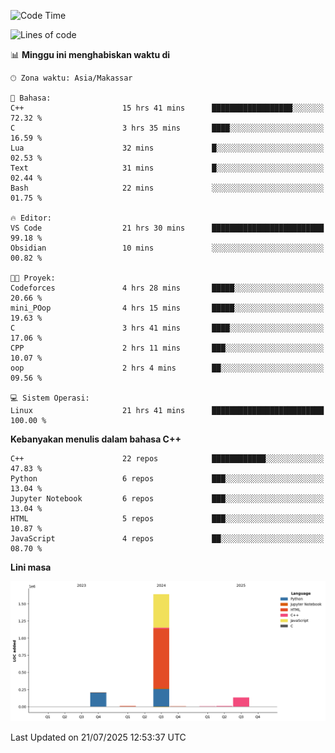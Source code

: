 <!--START_SECTION:waka-->
![Code Time](http://img.shields.io/badge/Code%20Time-364%20hrs%201%20min-blue)

![Lines of code](https://img.shields.io/badge/Sejak%20Hello%20World%20aku%20telah%20menulis-2.0%20million%20baris%20kode-blue)

📊 **Minggu ini menghabiskan waktu di** 

```text
🕑︎ Zona waktu: Asia/Makassar

💬 Bahasa: 
C++                      15 hrs 41 mins      ██████████████████░░░░░░░   72.32 % 
C                        3 hrs 35 mins       ████░░░░░░░░░░░░░░░░░░░░░   16.59 % 
Lua                      32 mins             █░░░░░░░░░░░░░░░░░░░░░░░░   02.53 % 
Text                     31 mins             █░░░░░░░░░░░░░░░░░░░░░░░░   02.44 % 
Bash                     22 mins             ░░░░░░░░░░░░░░░░░░░░░░░░░   01.75 % 

🔥 Editor: 
VS Code                  21 hrs 30 mins      █████████████████████████   99.18 % 
Obsidian                 10 mins             ░░░░░░░░░░░░░░░░░░░░░░░░░   00.82 % 

🐱‍💻 Proyek: 
Codeforces               4 hrs 28 mins       █████░░░░░░░░░░░░░░░░░░░░   20.66 % 
mini_POop                4 hrs 15 mins       █████░░░░░░░░░░░░░░░░░░░░   19.63 % 
C                        3 hrs 41 mins       ████░░░░░░░░░░░░░░░░░░░░░   17.06 % 
CPP                      2 hrs 11 mins       ███░░░░░░░░░░░░░░░░░░░░░░   10.07 % 
oop                      2 hrs 4 mins        ██░░░░░░░░░░░░░░░░░░░░░░░   09.56 % 

💻 Sistem Operasi: 
Linux                    21 hrs 41 mins      █████████████████████████   100.00 % 
```

**Kebanyakan menulis dalam bahasa C++** 

```text
C++                      22 repos            ████████████░░░░░░░░░░░░░   47.83 % 
Python                   6 repos             ███░░░░░░░░░░░░░░░░░░░░░░   13.04 % 
Jupyter Notebook         6 repos             ███░░░░░░░░░░░░░░░░░░░░░░   13.04 % 
HTML                     5 repos             ███░░░░░░░░░░░░░░░░░░░░░░   10.87 % 
JavaScript               4 repos             ██░░░░░░░░░░░░░░░░░░░░░░░   08.70 % 
```



**Lini masa**

![Lines of Code chart](https://raw.githubusercontent.com/yusuf601/yusuf601/main/assets/bar_graph.png)


 Last Updated on 21/07/2025 12:53:37 UTC
<!--END_SECTION:waka-->

